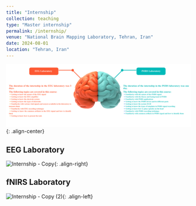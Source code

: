 ```yaml
---
title: "Internship"
collection: teaching
type: "Master internship"
permalink: /internship/
venue: "National Brain Mapping Laboratory, Tehran, Iran"
date: 2024-08-01
location: "Tehran, Iran"
---
```



![](/images/Internship.jpg){: .align-center}


## EEG Laboratory
![Internship - Copy](https://github.com/user-attachments/assets/85fd52e6-ecf3-440a-98e6-f499c23a6650){: .align-right}


## fNIRS Laboratory
![Internship - Copy (2)](https://github.com/user-attachments/assets/72dc3e7f-b661-41b1-b3f8-35f837744d6a){: .align-left}

